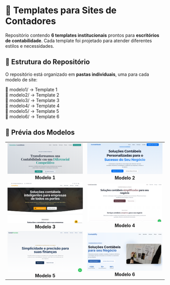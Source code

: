 # 📌 Templates para Sites de Contadores  

Repositório contendo **6 templates institucionais** prontos para **escritórios de contabilidade**. Cada template foi projetado para atender diferentes estilos e necessidades.  

## 📂 Estrutura do Repositório  

O repositório está organizado em **pastas individuais**, uma para cada modelo de site:  

📁 modelo1/ → Template 1<br>
📁 modelo2/ → Template 2<br>
📁 modelo3/ → Template 3<br>
📁 modelo4/ → Template 4<br>
📁 modelo5/ → Template 5<br>
📁 modelo6/ → Template 6<br>

## 🎨 Prévia dos Modelos  


<div align="center">

<table>
  <tr>
    <td align="center">
      <a href="https://contabilidade-harmonica.lovable.app/" target="_blank">
        <img src="images/contabilidade-harmonica.png" width="300">
      </a>
      <br>
      <strong>Modelo 1</strong>
    </td>
    <td align="center">
      <a href="https://contabilidade-template-gen.lovable.app/" target="_blank">
        <img src="images/contabilidade-template.png" width="300">
      </a>
      <br>
      <strong>Modelo 2</strong>
    </td>
  </tr>
  <tr>
    <td align="center">
      <a href="https://easy-financial-solutions-86.lovable.app/" target="_blank">
        <img src="images/easy-financial-solutions.png" width="300">
      </a>
      <br>
      <strong>Modelo 3</strong>
    </td>
    <td align="center">
      <a href="https://conta-connection-hub.lovable.app/" target="_blank">
        <img src="images/conta-connection-hub.png" width="300">
      </a>
      <br>
      <strong>Modelo 4</strong>
    </td>
  </tr>
  <tr>
    <td align="center">
      <a href="https://contador-simplicity.lovable.app/" target="_blank">
        <img src="images/contador-simplicity.png" width="300">
      </a>
      <br>
      <strong>Modelo 5</strong>
    </td>
    <td align="center">
      <a href="https://contabilify-modern-site.lovable.app/" target="_blank">
        <img src="images/contabilify-modern-site.png" width="300">
      </a>
      <br>
      <strong>Modelo 6</strong>
    </td>
  </tr>
</table>

</div>

